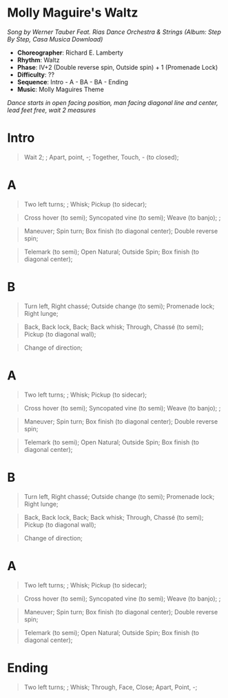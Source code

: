 # Molly Maguire's Waltz
*Song by Werner Tauber Feat. Rias Dance Orchestra & Strings (Album: Step By Step, Casa Musica Download)*

* **Choreographer**: Richard E. Lamberty
* **Rhythm**: Waltz
* **Phase**: IV+2 (Double reverse spin, Outside spin) + 1 (Promenade Lock)
* **Difficulty**: ??
* **Sequence**: Intro - A - BA - BA - Ending
* **Music**: Molly Maguires Theme

*Dance starts in open facing position, man facing diagonal line and center, lead feet free, wait 2 measures*

# Intro

> Wait 2; ; Apart, point, -; Together, Touch, - (to closed);

# A


> Two left turns; ; Whisk; Pickup (to sidecar);



> Cross hover (to semi); Syncopated vine (to semi); Weave (to banjo); ;

> Maneuver; Spin turn; Box finish (to diagonal center); Double reverse spin;

> Telemark (to semi); Open Natural; Outside Spin; Box finish (to diagonal center);

# B

> Turn left, Right chassé; Outside change (to semi); Promenade lock; Right lunge;


> Back, Back lock, Back; Back whisk; Through, Chassé (to semi); Pickup (to diagonal wall);



> Change of direction;

# A


> Two left turns; ; Whisk; Pickup (to sidecar);



> Cross hover (to semi); Syncopated vine (to semi); Weave (to banjo); ;

> Maneuver; Spin turn; Box finish (to diagonal center); Double reverse spin;

> Telemark (to semi); Open Natural; Outside Spin; Box finish (to diagonal center);



# B

> Turn left, Right chassé; Outside change (to semi); Promenade lock; Right lunge;


> Back, Back lock, Back; Back whisk; Through, Chassé (to semi); Pickup (to diagonal wall);



> Change of direction;

# A


> Two left turns; ; Whisk; Pickup (to sidecar);



> Cross hover (to semi); Syncopated vine (to semi); Weave (to banjo); ;

> Maneuver; Spin turn; Box finish (to diagonal center); Double reverse spin;

> Telemark (to semi); Open Natural; Outside Spin; Box finish (to diagonal center);

# Ending

> Two left turns; ; Whisk; Through, Face, Close; Apart, Point, -;


